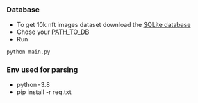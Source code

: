 ### Database
- To get 10k nft images dataset download the [SQLite database](https://www.kaggle.com/simiotic/ethereum-nfts)
- Chose your [PATH_TO_DB](https://github.com/nft-predictor-hack/nft_data_parser/blob/38133092b30e3832c1bb5ff099f059742c894340/main.py#L28)
- Run
```python
python main.py
```
### Env used for parsing
- python=3.8
- pip install -r req.txt
